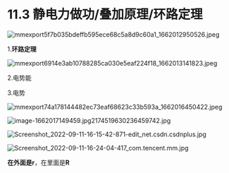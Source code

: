 # 11.3 静电力做功/叠加原理/环路定理

![mmexport5f7b035bdeffb595ece68c5a8d9c60a1_1662012950526.jpeg](11%203%20%E9%9D%99%E7%94%B5%E5%8A%9B%E5%81%9A%E5%8A%9F%20%E5%8F%A0%E5%8A%A0%E5%8E%9F%E7%90%86%20%E7%8E%AF%E8%B7%AF%E5%AE%9A%E7%90%86%2088724858044b44d6bd4919cb218e3f51/mmexport5f7b035bdeffb595ece68c5a8d9c60a1_1662012950526.jpeg)

1.**环路定理**

![mmexport6914e3ab10788285ca030e5eaf224f18_1662013141823.jpeg](11%203%20%E9%9D%99%E7%94%B5%E5%8A%9B%E5%81%9A%E5%8A%9F%20%E5%8F%A0%E5%8A%A0%E5%8E%9F%E7%90%86%20%E7%8E%AF%E8%B7%AF%E5%AE%9A%E7%90%86%2088724858044b44d6bd4919cb218e3f51/mmexport6914e3ab10788285ca030e5eaf224f18_1662013141823.jpeg)

2.电势能

3.电势

![mmexport74a178144482ec73eaf68623c33b593a_1662016450422.jpeg](11%203%20%E9%9D%99%E7%94%B5%E5%8A%9B%E5%81%9A%E5%8A%9F%20%E5%8F%A0%E5%8A%A0%E5%8E%9F%E7%90%86%20%E7%8E%AF%E8%B7%AF%E5%AE%9A%E7%90%86%2088724858044b44d6bd4919cb218e3f51/mmexport74a178144482ec73eaf68623c33b593a_1662016450422.jpeg)

![image-1662017149459.jpg2174519630236459742.jpg](11%203%20%E9%9D%99%E7%94%B5%E5%8A%9B%E5%81%9A%E5%8A%9F%20%E5%8F%A0%E5%8A%A0%E5%8E%9F%E7%90%86%20%E7%8E%AF%E8%B7%AF%E5%AE%9A%E7%90%86%2088724858044b44d6bd4919cb218e3f51/image-1662017149459.jpg2174519630236459742.jpg)

![Screenshot_2022-09-11-16-15-42-871-edit_net.csdn.csdnplus.jpg](11%203%20%E9%9D%99%E7%94%B5%E5%8A%9B%E5%81%9A%E5%8A%9F%20%E5%8F%A0%E5%8A%A0%E5%8E%9F%E7%90%86%20%E7%8E%AF%E8%B7%AF%E5%AE%9A%E7%90%86%2088724858044b44d6bd4919cb218e3f51/Screenshot_2022-09-11-16-15-42-871-edit_net.csdn.csdnplus.jpg)

![Screenshot_2022-09-11-16-24-04-417_com.tencent.mm.jpg](11%203%20%E9%9D%99%E7%94%B5%E5%8A%9B%E5%81%9A%E5%8A%9F%20%E5%8F%A0%E5%8A%A0%E5%8E%9F%E7%90%86%20%E7%8E%AF%E8%B7%AF%E5%AE%9A%E7%90%86%2088724858044b44d6bd4919cb218e3f51/Screenshot_2022-09-11-16-24-04-417_com.tencent.mm.jpg)

**在外面是r**，在里面是**R**